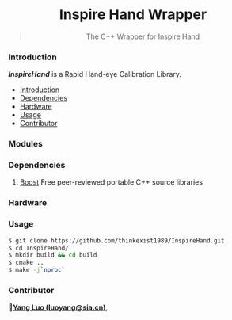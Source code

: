 <div align="center">
  <img src="./logo.png" alt="">
  <h1>Inspire Hand Wrapper</h1>
  <blockquote> The C++ Wrapper for Inspire Hand </blockquote>
</div>


### Introduction

**_InspireHand_** is a Rapid Hand-eye Calibration Library.

- [Introduction](#introduction)
- [Dependencies](#dependencies)
- [Hardware](#hardware)
- [Usage](#usage)
- [Contributor](#contributor)

### Modules


### Dependencies

1. [Boost](https://www.boost.org/) Free peer-reviewed portable C++ source libraries 

### Hardware

### Usage

```bash
$ git clone https://github.com/thinkexist1989/InspireHand.git
$ cd InspireHand/
$ mkdir build && cd build
$ cmake ..
$ make -j`nproc`
```

### Contributor

:bust_in_silhouette:[**Yang Luo (luoyang@sia.cn)**](mailto:luoyang@sia.cn), 
